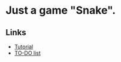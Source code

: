 # Just a game "Snake".

## Links
* [Tutorial](https://geekbrains.ru/courses/70)
* [TO-DO list](https://github.com/blinchk/tthk-snake/projects/1 )

